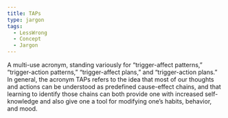 ```yaml
---
title: TAPs
type: jargon
tags:
  - LessWrong
  - Concept
  - Jargon
---
```




A multi-use acronym, standing variously for “trigger-affect patterns,” “trigger-action patterns,” “trigger-affect plans,” and “trigger-action plans.” In general, the acronym TAPs refers to the idea that most of our thoughts and actions can be understood as predefined cause-effect chains, and that learning to identify those chains can both provide one with increased self-knowledge and also give one a tool for modifying one’s habits, behavior, and mood.  
 